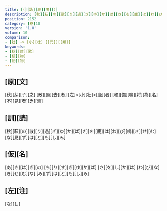 ```yaml
---
title: [（][詠][鹿][鳴][）]
description: [秋][萩][の][散][り][過][ぎ][ゆ][か][ば][さ][を][鹿][は][わ][び][鳴][き][せ][む][な][見][ず][は][と][も][し][み]
position: 2152
category: [巻]10
version: '1.0'
volume: 10
comparison:
- [牡] -> [小][壮] [[元]][[類]]
keywords:
- [秋][雑][歌]
- [植][物]
- [動][物]
---
```


## [原][文]

[秋][芽][子][之] [散][過][去][者] [左]<[小][壮]>[鹿][者] [和][備][鳴][将][為][名] [不][見][者][乏][焉]

## [訓][読]

[秋][萩][の][散][り][過][ぎ][ゆ][か][ば][さ][を][鹿][は][わ][び][鳴][き][せ][む][な][見][ず][は][と][も][し][み]

## [仮][名]

[あ][き][は][ぎ][の] [ち][り][す][ぎ][ゆ][か][ば] [さ][を][し][か][は] [わ][び][な][き][せ][む][な] [み][ず][は][と][も][し][み]

## [左][注]

[な][し]
